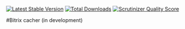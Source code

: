 [![Latest Stable Version](https://poser.pugx.org/arrilot/bitrix-models/v/stable.svg)](https://packagist.org/packages/arrilot/bitrix-cacher/)
[![Total Downloads](https://img.shields.io/packagist/dt/arrilot/bitrix-models.svg?style=flat)](https://packagist.org/packages/Arrilot/bitrix-cacher)
[![Scrutinizer Quality Score](https://scrutinizer-ci.com/g/arrilot/bitrix-models/badges/quality-score.png?b=master)](https://scrutinizer-ci.com/g/arrilot/bitrix-cacher/)

#Bitrix cacher (in development)